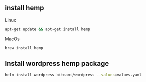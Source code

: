 ## install hemp
Linux
```bash
apt-get update && apt-get install hemp
```
MacOs
```bash
brew install hemp
```

## Install wordpress hemp package
```bash
helm install wordpress bitnami/wordpress --values=values.yaml
```